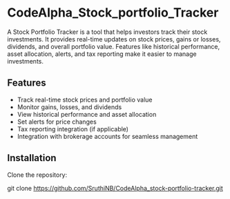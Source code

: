 # CodeAlpha_Stock_portfolio_Tracker
A Stock Portfolio Tracker is a tool that helps investors track their stock investments. It provides real-time updates on stock prices, gains or losses, dividends, and overall portfolio value. Features like historical performance, asset allocation, alerts, and tax reporting make it easier to manage investments.

## Features
- Track real-time stock prices and portfolio value
- Monitor gains, losses, and dividends
- View historical performance and asset allocation
- Set alerts for price changes
- Tax reporting integration (if applicable)
- Integration with brokerage accounts for seamless management

## Installation

Clone the repository:

git clone https://github.com/SruthiNB/CodeAlpha_stock-portfolio-tracker.git
